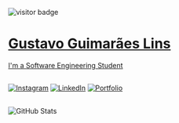 ![visitor badge](https://visitor-badge.laobi.icu/badge?page_id=jwenjian.visitor-badge&left_color=red&right_color=blue)

<h1>
    <a href="gustavo-portifolio.com">
    <span>Gustavo Guimarães Lins</span>
</h1>

I'm a Software Engineering Student

## 

[![Instagram](https://img.shields.io/badge/-Instagram-000?style=for-the-badge&logo=instagram&logoColor=blue)](https://www.instagram.com/1gustavolins/) [![LinkedIn](https://img.shields.io/badge/LinkedIn-000?style=for-the-badge&logo=linkedin&logoColor=blue)](https://www.linkedin.com/in/gustavoglins/) [![Portfolio](https://img.shields.io/badge/Portfolio-000?style=for-the-badge&logo=todoist&logoColor=blue)](https://seulink.com)
 
## 

![GitHub Stats](https://github-readme-stats.vercel.app/api?username=GustavoGLins&theme=default&bg_color=000&border_color=blue&show_icons=true&icon_color=blue&title_color=blue&text_color=FFF&)

